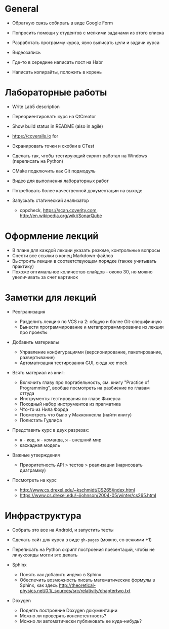 # General
  - Обратную связь собирать в виде Google Form
  - Попросить помощи у студентов с мелкими задачами из этого списка
  - Разработать программу курса, явно выписать цели и задачи курса

  - Видеозапись
  - Где-то в середине написать пост на Habr
  - Написать копирайты, положить в корень

# Лабораторные работы
  - Write Lab5 description
  - Переориентировать курс на QtCreator
  - Show build status in README (also in agile)
  - <https://coveralls.io> for
  - Экранировать точки и скобки в CTest
  - Сделать так, чтобы тестирующий скрипт работал на Windows (переписать на Python)
  
  - CMake подключить как Git подмодуль
  - Видео для выполнения лабораторных работ
  - Потребовать более качественной документации на выходе
  - Запускать статический анализатор
    - cppcheck, <https://scan.coverity.com>, <http://en.wikipedia.org/wiki/SonarQube>

# Оформление лекций
  - В плане для каждой лекции указать резюме, контрольные вопросы
  - Снести все ссылки в конец Markdown-файлов
  - Выстроить лекции в соответствующем порядке (также учитывать практику)
  - Похоже оптимальное количество слайдов - около 30, но можно увеличивать за
    счет картинок

# Заметки для лекций

  - Реогранизация
    - Разделить лекцию по VCS на 2: общую и более Git-специфичную
    - Вынести программирование и метапрограммирование из лекции про проекты

  - Добавить материалы
    - Управление конфигурациями (версионирование, пакетирование, развертывание)
    - Автоматизация тестирования GUI, сюда же mock

  - Взять материал из книг:
    - Включить главу про портабельность, см. книгу "Practice of Programming",
      вообще посмотреть на разбиение по главам оттуда
    - Инструменты тестирования по главе Физерса
    - Походный набор инструментов из прагматика
    - Что-то из Нила Форда
    - Посмотреть что было у Макконнелла (найти книгу)
    - Полистать Гудлифа

  - Представить курс в двух разрезах:
    - я - код, я - команда, я - внешний мир
    - каскадная модель
  - Важные утверждения
    - Приоритетность API > тестов > реализации (нарисовать диаграмму)

  - Посмотреть на курс
    - <http://www.cs.drexel.edu/~kschmidt/CS265/index.html>
    - <https://www.cs.drexel.edu/~jjohnson/2004-05/winter/cs265.html>

# Инфраструктура
  - Собрать это все на Android, и запустить тесты
  - Сделать сайт для курса в виде `gh-pages` (можно, со всякими +1)
  - Переписать на Python скрипт построения презентаций, чтобы не линуксоиды
    могли это делать

  - Sphinx
    - Понять как добавить индекс в Sphinx
    - Обеспечить возможность писать математические формулы в Sphinx, как здесь
      <http://theoretical-physics.net/0.1/_sources/src/relativity/chaptertwo.txt>
  - Doxygen
    - Поднять построение Doxygen документации
    - Можно ли проверять консистентность?
    - Можно ли автоматически публиковать ее куда-нибудь?
